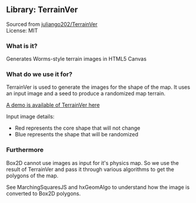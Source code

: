 ## Library: TerrainVer

Sourced from [juliango202/TerrainVer](https://github.com/juliango202/TerrainVer)  
License: MIT

### What is it?

Generates Worms-style terrain images in HTML5 Canvas

### What do we use it for?

TerrainVer is used to generate the images for the shape of the map. It uses an input image and a seed to produce a randomized map terrain.

[A demo is available of TerrainVer here](https://juliango202.com/terrainver/)

Input image details:
- Red represents the core shape that will not change
- Blue represents the shape that will be randomized

### Furthermore

Box2D cannot use images as input for it's physics map. So we use the result of TerrainVer and pass it through various algorithms to get the polygons of the map.

See MarchingSquaresJS and hxGeomAlgo to understand how the image is converted to Box2D polygons.
